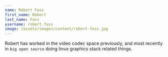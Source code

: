 ```yaml
---
name: Robert Foss
first_name: Robert
last_name: Foss
username: robert.foss
image: /assets/images/content/robert-foss.jpg
---
```

Robert has worked in the video codec space previously, and most recently in `big open source` doing linux graphics stack related things.